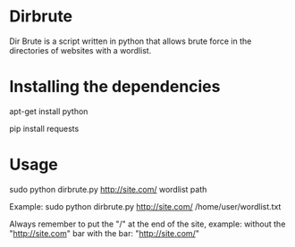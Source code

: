 # Dirbrute
Dir Brute is a script written in python that allows brute force in the directories of websites with a wordlist.

# Installing the dependencies

apt-get install python

pip install requests

# Usage

sudo python dirbrute.py http://site.com/ wordlist path


Example: sudo python dirbrute.py http://site.com/ /home/user/wordlist.txt

Always remember to put the "/" at the end of the site, 
example: without the "http://site.com" bar
with the bar: "http://site.com/"
